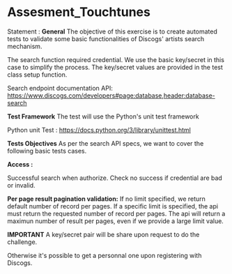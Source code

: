 # Assesment_Touchtunes
Statement :
**General**
The objective of this exercise is to create automated tests to validate some basic functionalities of Discogs' artists search mechanism.

The search function required credential. We use the basic key/secret in this case to simplify the process. The key/secret values are provided in the test class setup function.

Search endpoint documentation API: https://www.discogs.com/developers#page:database,header:database-search

**Test Framework**
The test will use the Python's unit test framework

Python unit Test : https://docs.python.org/3/library/unittest.html

**Tests Objectives**
As per the search API specs, we want to cover the following basic tests cases.

**Access :**

Successful search when authorize.
Check no success if credential are bad or invalid.

**Per page result pagination validation:**
If no limit specified, we return default number of record per pages.
If a specific limit is specified, the api must return the requested number of record per pages.
The api will return a maximun number of result per pages, even if we provide a large limit value.

**IMPORTANT**
A key/secret pair will be share upon request to do the challenge.

Otherwise it's possible to get a personnal one upon registering with Discogs.

